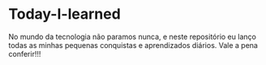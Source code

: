 # Today-I-learned
No mundo da tecnologia não paramos nunca, e neste repositório eu lanço todas as minhas pequenas conquistas e aprendizados diários.
Vale a pena conferir!!!
